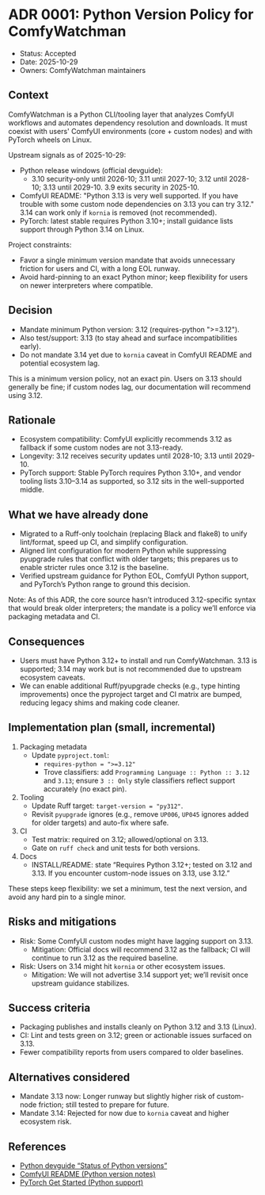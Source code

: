# ADR 0001: Python Version Policy for ComfyWatchman

- Status: Accepted
- Date: 2025-10-29
- Owners: ComfyWatchman maintainers

## Context

ComfyWatchman is a Python CLI/tooling layer that analyzes ComfyUI workflows and automates dependency resolution and downloads. It must coexist with users' ComfyUI environments (core + custom nodes) and with PyTorch wheels on Linux.

Upstream signals as of 2025-10-29:

- Python release windows (official devguide):
  - 3.10 security-only until 2026-10; 3.11 until 2027-10; 3.12 until 2028-10; 3.13 until 2029-10. 3.9 exits security in 2025-10.
- ComfyUI README: "Python 3.13 is very well supported. If you have trouble with some custom node dependencies on 3.13 you can try 3.12." 3.14 can work only if `kornia` is removed (not recommended).
- PyTorch: latest stable requires Python 3.10+; install guidance lists support through Python 3.14 on Linux.

Project constraints:

- Favor a single minimum version mandate that avoids unnecessary friction for users and CI, with a long EOL runway.
- Avoid hard-pinning to an exact Python minor; keep flexibility for users on newer interpreters where compatible.

## Decision

- Mandate minimum Python version: 3.12 (requires-python ">=3.12").
- Also test/support: 3.13 (to stay ahead and surface incompatibilities early).
- Do not mandate 3.14 yet due to `kornia` caveat in ComfyUI README and potential ecosystem lag.

This is a minimum version policy, not an exact pin. Users on 3.13 should generally be fine; if custom nodes lag, our documentation will recommend using 3.12.

## Rationale

- Ecosystem compatibility: ComfyUI explicitly recommends 3.12 as fallback if some custom nodes are not 3.13-ready.
- Longevity: 3.12 receives security updates until 2028-10; 3.13 until 2029-10.
- PyTorch support: Stable PyTorch requires Python 3.10+, and vendor tooling lists 3.10–3.14 as supported, so 3.12 sits in the well-supported middle.

## What we have already done

- Migrated to a Ruff-only toolchain (replacing Black and flake8) to unify lint/format, speed up CI, and simplify configuration.
- Aligned lint configuration for modern Python while suppressing pyupgrade rules that conflict with older targets; this prepares us to enable stricter rules once 3.12 is the baseline.
- Verified upstream guidance for Python EOL, ComfyUI Python support, and PyTorch’s Python range to ground this decision.

Note: As of this ADR, the core source hasn’t introduced 3.12-specific syntax that would break older interpreters; the mandate is a policy we’ll enforce via packaging metadata and CI.

## Consequences

- Users must have Python 3.12+ to install and run ComfyWatchman. 3.13 is supported; 3.14 may work but is not recommended due to upstream ecosystem caveats.
- We can enable additional Ruff/pyupgrade checks (e.g., type hinting improvements) once the pyproject target and CI matrix are bumped, reducing legacy shims and making code cleaner.

## Implementation plan (small, incremental)

1. Packaging metadata
   - Update `pyproject.toml`:
     - `requires-python = ">=3.12"`
     - Trove classifiers: add `Programming Language :: Python :: 3.12` and `3.13`; ensure `3 :: Only` style classifiers reflect support accurately (no exact pin).
2. Tooling
   - Update Ruff target: `target-version = "py312"`.
   - Revisit `pyupgrade` ignores (e.g., remove `UP006`, `UP045` ignores added for older targets) and auto-fix where safe.
3. CI
   - Test matrix: required on 3.12; allowed/optional on 3.13.
   - Gate on `ruff check` and unit tests for both versions.
4. Docs
   - INSTALL/README: state “Requires Python 3.12+; tested on 3.12 and 3.13. If you encounter custom-node issues on 3.13, use 3.12.”

These steps keep flexibility: we set a minimum, test the next version, and avoid any hard pin to a single minor.

## Risks and mitigations

- Risk: Some ComfyUI custom nodes might have lagging support on 3.13.
  - Mitigation: Official docs will recommend 3.12 as the fallback; CI will continue to run 3.12 as the required baseline.
- Risk: Users on 3.14 might hit `kornia` or other ecosystem issues.
  - Mitigation: We will not advertise 3.14 support yet; we’ll revisit once upstream guidance stabilizes.

## Success criteria

- Packaging publishes and installs cleanly on Python 3.12 and 3.13 (Linux).
- CI: Lint and tests green on 3.12; green or actionable issues surfaced on 3.13.
- Fewer compatibility reports from users compared to older baselines.

## Alternatives considered

- Mandate 3.13 now: Longer runway but slightly higher risk of custom-node friction; still tested to prepare for future.
- Mandate 3.14: Rejected for now due to `kornia` caveat and higher ecosystem risk.

## References

- [Python devguide “Status of Python versions”](https://devguide.python.org/versions/)
- [ComfyUI README (Python version notes)](https://github.com/comfyanonymous/ComfyUI)
- [PyTorch Get Started (Python support)](https://pytorch.org/get-started/locally/)
